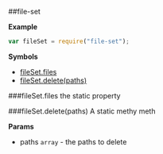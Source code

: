 <a name="module_file-set"></a>
##file-set

  
**Example**  
```js
var fileSet = require("file-set");
```
**Symbols**  
  * [fileSet.files](#module_file-set#files)
  * [fileSet.delete(paths)](#module_file-set#delete)

<a name="module_file-set#files"></a>
###fileSet.files
the static property

  
<a name="module_file-set#delete"></a>
###fileSet.delete(paths)
A static methy meth

**Params**

- paths `array` - the paths to delete

